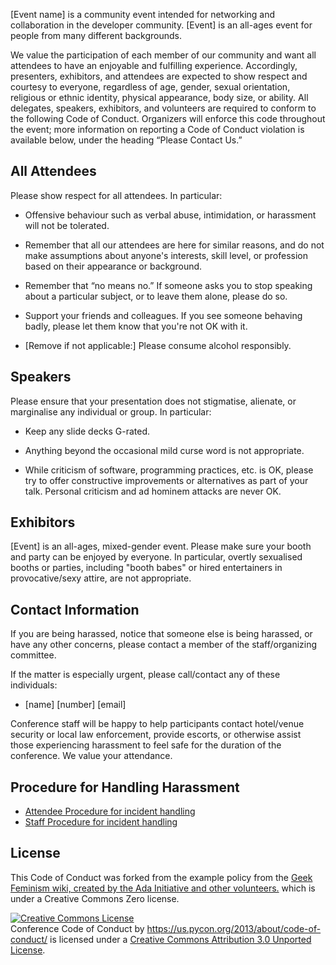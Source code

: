 [Event name] is a community event intended for networking and collaboration in the developer community. [Event] is an all-ages event for people from many different backgrounds.

We value the participation of each member of our community and want all attendees to have an enjoyable and fulfilling experience. Accordingly, presenters, exhibitors, and attendees are expected to show respect and courtesy to everyone, regardless of age, gender, sexual orientation, religious or ethnic identity, physical appearance, body size, or ability.
All delegates, speakers, exhibitors, and volunteers are required to conform to the following Code of Conduct. Organizers will enforce this code throughout the event; more information on reporting a Code of Conduct violation is available below, under the heading “Please Contact Us.”

All Attendees
---------------

Please show respect for all attendees. In particular:

* Offensive behaviour such as verbal abuse, intimidation, or harassment will not be tolerated.

* Remember that all our attendees are here for similar reasons, and do not make assumptions about anyone's interests, skill level, or profession based on their appearance or background.

* Remember that “no means no.” If someone asks you to stop speaking about a particular subject, or to leave them alone, please do so.

* Support your friends and colleagues. If you see someone behaving badly, please let them know that you're not OK with it.

* [Remove if not applicable:] Please consume alcohol responsibly.
    
Speakers
---------

Please ensure that your presentation does not stigmatise, alienate, or marginalise any individual or group. In particular:

* Keep any slide decks G-rated.

*  Anything beyond the occasional mild curse word is not appropriate.

*  While criticism of software, programming practices, etc. is OK, please try to offer constructive improvements or alternatives as part of your talk.
    Personal criticism and ad hominem attacks are never OK.
    
Exhibitors
------------

[Event] is an all-ages, mixed-gender event. Please make sure your booth and party can be enjoyed by everyone. In particular, overtly sexualised booths or parties, including "booth babes" or hired entertainers in provocative/sexy attire, are not appropriate.


Contact Information
-------------------

If you are being harassed, notice that someone else is being harassed, or have any other concerns, please contact a member of the staff/organizing committee.

If the matter is especially urgent, please call/contact any of these individuals:

- [name] [number] [email]

Conference staff will be happy to help participants contact hotel/venue security or local law enforcement, provide escorts, or otherwise assist those experiencing harassment to feel safe for the duration of the conference. We value your attendance.

Procedure for Handling Harassment
------------------------------------------
- [Attendee Procedure for incident handling](harassment-incidents/)
- [Staff Procedure for incident handling](harassment-incidents-staff/)

License
-------

This Code of Conduct was forked from the example policy from the [Geek Feminism wiki, created by the Ada Initiative and other volunteers.](http://geekfeminism.wikia.com/wiki/Conference_anti-harassment/Policy) which is under a Creative Commons Zero license.

<a rel="license" href="http://creativecommons.org/licenses/by/3.0/"><img alt="Creative Commons License" style="border-width:0" src="http://i.creativecommons.org/l/by/3.0/88x31.png" /></a><br /><span xmlns:dct="http://purl.org/dc/terms/" href="http://purl.org/dc/dcmitype/Text" property="dct:title" rel="dct:type">Conference Code of Conduct</span> by <a xmlns:cc="http://creativecommons.org/ns#" href="https://us.pycon.org/2013/about/code-of-conduct/" property="cc:attributionName" rel="cc:attributionURL">https://us.pycon.org/2013/about/code-of-conduct/</a> is licensed under a <a rel="license" href="http://creativecommons.org/licenses/by/3.0/">Creative Commons Attribution 3.0 Unported License</a>.
